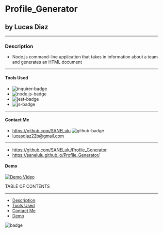 # Profile_Generator
## by Lucas Diaz
__________________________________________________________
### Description
* Node.js command-line application that takes in information about a team and generates an HTML document
__________________________________________________________
#### Tools Used
* <img src='https://img.shields.io/badge/inquirer-orange' alt="inquirer-badge">
* <img src='https://img.shields.io/badge/node.js-green' alt="node.js-badge">
* <img src='https://img.shields.io/badge/jest-blue' alt="jest-badge">
* <img src='https://img.shields.io/badge/js-yellow' alt="js-badge">
__________________________________________________________
#### Contact Me 
* https://github.com/SANELulu <img src='https://img.shields.io/badge/github-SANELulu-orange' alt="github-badge">
* lucasdiaz22b@gmail.com
__________________________________________________________
* https://github.com/SANELulu/Profile_Generator
* https://sanelulu.github.io/Profile_Generator/

#### Demo
[![Demo Video](https://img.youtube.com/vi/hgNunJs2xjI/maxresdefault.jpg)](https://www.youtube.com/watch?v=hgNunJs2xjI)



TABLE OF CONTENTS 
__________________________________________________________
* [Description](#description)
* [Tools Used](#tools-used)
* [Contact Me](#contact-Me)
* [Demo](#demo)






<img src='https://img.shields.io/github/last-commit/SANELulu/Profile_Generator?style=plastic' alt="badge">
